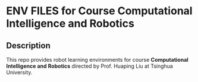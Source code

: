 # ENV FILES for Course **Computational Intelligence and Robotics**
## Description
This repo provides robot learning environments for course **Computational Intelligence and Robotics** directed by Prof. Huaping Liu at Tsinghua University.